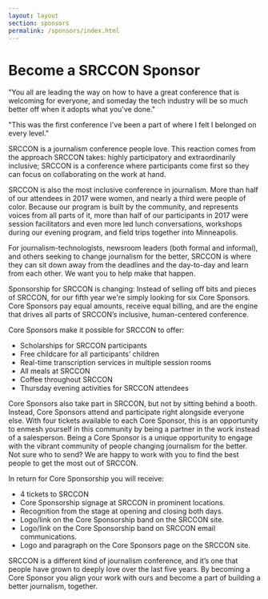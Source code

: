 ```yaml
---
layout: layout
section: sponsors
permalink: /sponsors/index.html
---
```


# Become a SRCCON Sponsor

"You all are leading the way on how to have a great conference that is welcoming for everyone, and someday the tech industry will be so much better off when it adopts what you've done."

"This was the first conference I've been a part of where I felt I belonged on every level."

SRCCON is a journalism conference people love. This reaction comes from the approach SRCCON takes: highly participatory and extraordinarily inclusive; SRCCON is a conference where participants come first so they can focus on collaborating on the work at hand.

SRCCON is also the most inclusive conference in journalism. More than half of our attendees in 2017 were women, and nearly a third were people of color. Because our program is built by the community, and represents voices from all parts of it, more than half of our participants in 2017 were session facilitators and even more led lunch conversations, workshops during our evening program, and field trips together into Minneapolis.

For journalism-technologists, newsroom leaders (both formal and informal), and others seeking to change journalism for the better, SRCCON is where they can sit down away from the deadlines and the day-to-day and learn from each other. We want you to help make that happen.

Sponsorship for SRCCON is changing: Instead of selling off bits and pieces of SRCCON, for our fifth year we're simply looking for six Core Sponsors. Core Sponsors pay equal amounts, receive equal billing, and are the engine that drives all parts of SRCCON’s inclusive, human-centered conference. 

Core Sponsors make it possible for SRCCON to offer:

- Scholarships for SRCCON participants
- Free childcare for all participants’ children
- Real-time transcription services in multiple session rooms
- All meals at SRCCON
- Coffee throughout SRCCON
- Thursday evening activities for SRCCON attendees

Core Sponsors also take part in SRCCON, but not by sitting behind a booth. Instead, Core Sponsors attend and participate right alongside everyone else. With four tickets available to each Core Sponsor, this is an opportunity to enmesh yourself in this community by being a partner in the work instead of a salesperson. Being a Core Sponsor is a unique opportunity to engage with the vibrant community of people changing journalism for the better. Not sure who to send? We are happy to work with you to find the best people to get the most out of SRCCON.

In return for Core Sponsorship you will receive:

- 4 tickets to SRCCON
- Core Sponsorship signage at SRCCON in prominent locations.
- Recognition from the stage at opening and closing both days.
- Logo/link on the Core Sponsorship band on the SRCCON site.
- Logo/link on the Core Sponsorship band on SRCCON email communications.
- Logo and paragraph on the Core Sponsors page on the SRCCON site.

SRCCON is a different kind of journalism conference, and it’s one that people have grown to deeply love over the last five years. By becoming a Core Sponsor you align your work with ours and become a part of building a better journalism, together.